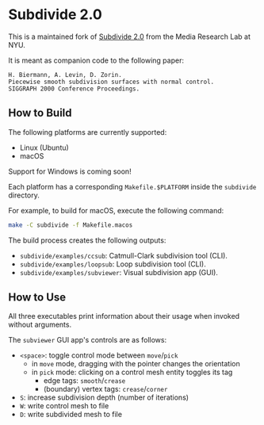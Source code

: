 # Subdivide 2.0

This is a maintained fork of [Subdivide 2.0](https://cs.nyu.edu/home/people/in_memoriam/biermann/subdivision) from the Media Research Lab at NYU.

It is meant as companion code to the following paper:
```
H. Biermann, A. Levin, D. Zorin.
Piecewise smooth subdivision surfaces with normal control.
SIGGRAPH 2000 Conference Proceedings.
```

## How to Build

The following platforms are currently supported:
- Linux (Ubuntu)
- macOS

Support for Windows is coming soon!

Each platform has a corresponding `Makefile.$PLATFORM` inside the `subdivide` directory.

For example, to build for macOS, execute the following command:
```sh
make -C subdivide -f Makefile.macos
```

The build process creates the following outputs:
- `subdivide/examples/ccsub`: Catmull-Clark subdivision tool (CLI).
- `subdivide/examples/loopsub`: Loop subdivision tool (CLI).
- `subdivide/examples/subviewer`: Visual subdivision app (GUI).

## How to Use

All three executables print information about their usage when invoked without arguments.

The `subviewer` GUI app's controls are as follows:
- `<space>`: toggle control mode between `move`/`pick`
  - in `move` mode, dragging with the pointer changes the orientation
  - in `pick` mode: clicking on a control mesh entity toggles its tag
    - edge tags: `smooth`/`crease`
    - (boundary) vertex tags: `crease`/`corner`
- `S`: increase subdivision depth (number of iterations)
- `W`: write control mesh to file
- `D`: write subdivided mesh to file
